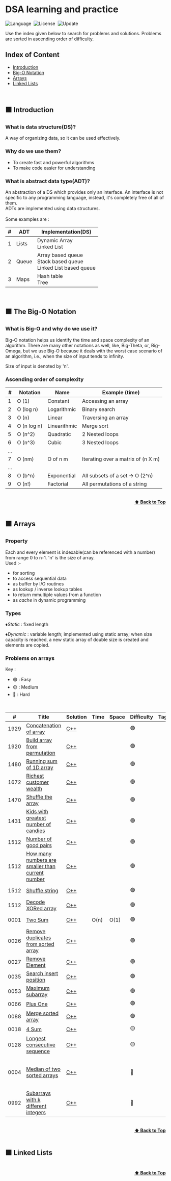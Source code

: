 # DSA learning and practice

![Language](https://img.shields.io/badge/language-C++-red.svg)&nbsp;
![License](https://img.shields.io/badge/license-MIT-blue.svg)&nbsp;
![Update](https://img.shields.io/badge/update-daily-purple.svg)&nbsp;

Use the index given below to search for problems and solutions. Problems are sorted in ascending order of difficulty.

## Index of Content

* [Introduction](#-Introduction)<br>
* [Big-O Notation](#-the-big-o-notation)<br>
* [Arrays](#-arrays)<br>
* [Linked Lists](#-linked-lists)
<br>

## 🟧 Introduction
### What is data structure(DS)?
A way of organizing data, so it can be used effectively.

### Why do we use them?
* To create fast and powerful algorithms
* To make code easier for understanding

### What is abstract data type(ADT)?
An abstraction of a DS which provides only an interface. An interface is not specific to any programming language, instead, it's completely free of all of them.<br>
ADTs are implemented using data structures.<br>
<br>
Some examples are :

|  #  | ADT        |  Implementation(DS) |
|-----| --------------- | -----------  |
|  1  | Lists | Dynamic Array <br> Linked List |
|  2  | Queue | Array based queue <br> Stack based queue <br> Linked List based queue |
|  3  | Maps | Hash table <br> Tree |
<br>


## 🟧 The Big-O Notation
### What is Big-O and why do we use it?
Big-O notation helps us identify the time and space complexity of an algorithm. There are many other notations as well, like, Big-Theta, or, Big-Omega, but we use Big-O because it deals with the worst case scenario of an algorithm, i.e., when the size of input tends to infinity.<br>

Size of input is denoted by 'n'. <br>

### Ascending order of complexity

|  #  | Notation        |  Name        |  Example (time)   |
|-----| --------------- | -----------  | ----------- |
|  1  |  O (1)          | Constant     | Accessing an array |
|  2  |  O (log n)      | Logarithmic  | Binary search |
|  3  |  O (n)          | Linear       | Traversing an array |
|  4  |  O (n log n)    | Linearithmic | Merge sort |
|  5  |  O (n^2)        | Quadratic    | 2 Nested loops |
|  6  |  O (n^3)        | Cubic        | 3 Nested loops |
| ... |  |  |  |
|  7  |  O (nm)         | O of n m     | Iterating over a matrix of (n X m) |
| ... |  |  |  |
|  8  |  O (b^n)        | Exponential  | All subsets of a set -> O (2^n) |
|  9  |  O (n!)         | Factorial    | All permutations of a string |

<br/>
<div align="right">
    <b><a href="#index-of-content">⬆️ Back to Top</a></b>
</div>
<br/>

## 🟧 Arrays
### Property
Each and every element is indexable(can be referenced with a number) from range 0 to n-1. 'n' is the size of array. <br>
Used :- <br>
* for sorting
* to access sequential data
* as buffer by I/O routines
* as lookup / inverse lookup tables
* to return mmultiple values from a function
* as *cache* in dynamic programming

### Types
♦️*Static* : fixed length<br>

♦️*Dynamic* : variable length; implemented using static array; when size capacity is reached, a new static array of double size is created and elements are copied. <br>

### Problems on arrays

Key :
* 🟢 : Easy
* 🟡 : Medium
* 🔴 : Hard
<br>

|  #  | Title                                   |  Solution       |  Time           | Space           | Difficulty    | Tags         | Note| 
|-----|---------------- | --------------- | --------------- | --------------- | ------------- |--------------|-----|
|1929  | [Concatenation of array](https://leetcode.com/problems/concatenation-of-array)  | [C++](./C++/1929.cpp) |||🟢| | |
|1920  | [Build array from permutation](https://leetcode.com/problems/build-array-from-permutation)  | [C++](./C++/1920.cpp) |||🟢| | |
|1480  | [Running sum of 1D array](https://leetcode.com/problems/running-sum-of-1d-array)  | [C++](./C++/1480.cpp) |||🟢| | |
|1672  | [Richest customer wealth](https://leetcode.com/problems/richest-customer-wealth)  | [C++](./C++/1672.cpp) |||🟢| |matrix|
|1470  | [Shuffle the array](https://leetcode.com/problems/shuffle-the-array)  | [C++](./C++/1470.cpp) |||🟢| | |
|1431  | [Kids with greatest number of candies](https://leetcode.com/problems/kids-with-the-greatest-number-of-candies)  | [C++](./C++/1431.cpp)|||🟢| | |
|1512  | [Number of good pairs](https://leetcode.com/problems/number-of-good-pairs)  | [C++](./C++/1512.cpp) |||🟢| |hash table|
|1512  | [How many numbers are smaller than current number](https://leetcode.com/problems/how-many-numbers-are-smaller-than-the-current-number)  | [C++](./C++/1512.cpp) |||🟢| ||
|1512  | [Shuffle string](https://leetcode.com/problems/shuffle-string)  | [C++](./C++/1512.cpp) |||🟢| |hash table|
|1512  | [Decode XORed array](https://leetcode.com/problems/decode-xored-array)  | [C++](./C++/1512.cpp) |||🟢| |hash table|
|0001  | [Two Sum](https://leetcode.com/problems/two-sum/)  | [C++](./C++/0001.cpp) |O(n)|O(1)|🟢| | hash table|
|0026  | [Remove duplicates from sorted array](https://leetcode.com/problems/remove-duplicates-from-sorted-array)| [C++](./C++/0026.cpp) |      |   |🟢|||
|0027  | [Remove Element](https://leetcode.com/problems/remove-element) | [C++](./C++/0027.cpp) |||🟢|||
|0035  | [Search insert position](https://leetcode.com/problems/search-insert-position) | [C++](./C++/0035.cpp) |||🟢|||
|0053  | [Maximum subarray](https://leetcode.com/problems/maximum-subarray) | [C++](./C++/0053.cpp) |||🟢||Kadane's algorithm|
|0066  | [Plus One](https://leetcode.com/problems/plus-one) | [C++](./C++/0066.cpp) |||🟢|||
|0088  | [Merge sorted array](https://leetcode.com/problems/merge-sorted-array) | [C++](./C++/0088.cpp) |||🟢|||
|0018  | [4 Sum](https://leetcode.com/problems/4sum)  | [C++](./C++/0018.cpp) |||🟡|||
|0128  | [Longest consecutive sequence](https://leetcode.com/problems/longest-consecutive-sequence) | [C++](./C++/0128.cpp) |||🟡|||
|0004  | [Median of two sorted arrays](https://leetcode.com/problems/median-of-two-sorted-arrays)  | [C++](./C++/0004.cpp) |||🔴||binary search,<br>careful of bounds|
|0992  | [Subarrays with k different integers](https://leetcode.com/problems/subarrays-with-k-different-integers) | [C++](./C++/0992.cpp) |||🔴|||



<br/>
<div align="right">
    <b><a href="#index-of-content">⬆️ Back to Top</a></b>
</div>
<br/>

## 🟧 Linked Lists

<br/>
<div align="right">
    <b><a href="#index-of-content">⬆️ Back to Top</a></b>
</div>
<br/>
